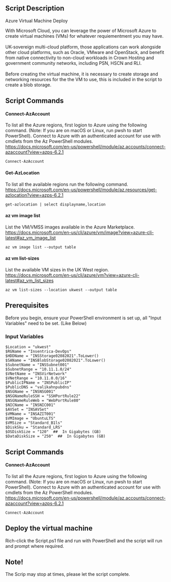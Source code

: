 ## Script Description
Azure Virtual Machine Deploy

With Microsoft Cloud, you can leverage the power of Microsoft Azure to create virtual machines (VMs) for whatever requiementment you may have.<br /><br />
UK-sovereign multi-cloud platform, those applications can work alongside other cloud platforms, such as Oracle, VMware and OpenStack, and benefit from native connectivity to non-cloud workloads in Crown Hosting and government community networks, including PSN, HSCN and RLI.<br /><br />
Before creating the virtual machine, it is necessary to create storage and networking resources for the the VM to use, this is included in the script to create a blob storage.


## Script Commands
####  Connect-AzAccount
To list all the Azure regions, first logion to Azure using the following command. (Note: If you are on macOS or Linux, run pwsh to start PowerShell).
Connect to Azure with an authenticated account for use with cmdlets from the Az PowerShell modules.<br />
https://docs.microsoft.com/en-us/powershell/module/az.accounts/connect-azaccount?view=azps-6.2.1

```
Connect-AzAccount
```

####  Get-AzLocation
To list all the available regions run the following command.<br />
https://docs.microsoft.com/en-us/powershell/module/az.resources/get-azlocation?view=azps-6.2.1
```
get-azlocation | select displayname,location
```

####  az vm image list
List the VM/VMSS images available in the Azure Marketplace.<br />
https://docs.microsoft.com/en-us/cli/azure/vm/image?view=azure-cli-latest#az_vm_image_list
```
az vm image list --output table

```

####  az vm list-sizes
List the available VM sizes in the UK West region.<br />
https://docs.microsoft.com/en-us/cli/azure/vm?view=azure-cli-latest#az_vm_list_sizes
```
az vm list-sizes --location ukwest --output table
```

## Prerequisites
Before you begin, ensure your PowerShell environment is set up, all "Input Variables" need to be set. (Like Below)


### Input Variables
	$Location = "ukwest"
	$RGName = "Insentrica-DevOps"
	$HDDName = "INSStorage02082021".ToLower()
	$SAName = "INSBlobStorage02082021".ToLower()
	$SubnetName = "INSSubnet001"
	$SubnetRange = "10.11.1.0/24"
	$VNetName = "INSVirNetwork"
	$VNetRange = "10.11.0.0/16"
	$PublicIPName = "INSPublicIP"
	$PublicDNS = "valikahnpubdns"
	$NSGName = "INSNSG001"
	$NSGNameRuleSSH = "SSHPortRule22"
	$NSGNameRuleWeb = "WebPortRule80"
	$NICName = "INSNIC001"
	$AVSet = "INSAVSet"
	$VMName = "INSAZIT001"
	$VMImage = "UbuntuLTS"
	$VMSize = "Standard_B1ls"
	$DiskSku = "Standard_LRS"
	$OSDiskSize = "120"  ##  In Gigabytes (GB)
	$DataDiskSize = "250"  ##  In Gigabytes (GB)


## Script Commands
####  Connect-AzAccount
To list all the Azure regions, first logion to Azure using the following command. (Note: If you are on macOS or Linux, run pwsh to start PowerShell).
Connect to Azure with an authenticated account for use with cmdlets from the Az PowerShell modules.<br />
https://docs.microsoft.com/en-us/powershell/module/az.accounts/connect-azaccount?view=azps-6.2.1

```
Connect-AzAccount
```


## Deploy the virtual machine
Rich-click the Script.ps1 file and run with PowerShell and the script will run and prompt where required.


## Note!
The Scrip may stop at times, please let the script complete.<br />